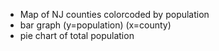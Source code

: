 
* Map of NJ counties colorcoded by population
* bar graph (y=population) (x=county)
* pie chart of total population